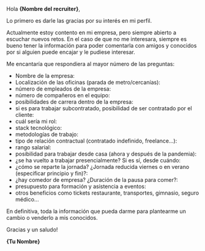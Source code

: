 Hola **{Nombre del recruiter}**,


Lo primero es darle las gracias por su interés en mi perfil.

Actualmente estoy contento en mi empresa, pero siempre abierto a escuchar nuevos retos. En el caso de que no me interesara, siempre es bueno tener la información para poder comentarla con amigos y conocidos por si alguien puede encajar y le pudiese interesar.

Me encantaría que respondiera al mayor número de las preguntas:
- Nombre de la empresa:
- Localización de las oficinas (parada de metro/cercanías):
- número de empleados de la empresa:
- número de compañeros en el equipo:
- posibilidades de carrera dentro de la empresa:
- si es para trabajar subcontratado, posibilidad de ser contratado por el cliente:
- cuál sería mi rol:
- stack tecnológico:
- metodologías de trabajo:
- tipo de relación contractual (contratado indefinido, freelance...):
- rango salarial:
- posibilidad para trabajar desde casa (ahora y después de la pandemia):
- ¿se ha vuelto a trabajar presencialmente? Si es sí, desde cuándo:
- ¿cómo se reparte la jornada? ¿Jornada reducida viernes o en verano (especificar principio y fin)?:
- ¿hay comedor de empresa? ¿Duración de la pausa para comer?:
- presupuesto para formación y asistencia a eventos:
- otros beneficios como tickets restaurante, transportes, gimnasio, seguro médico...


En definitiva, toda la información que pueda darme para plantearme un cambio o venderlo a mis conocidos.

Gracias y un saludo!

**{Tu Nombre}**
